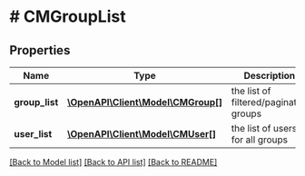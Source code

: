 # # CMGroupList

## Properties

Name | Type | Description | Notes
------------ | ------------- | ------------- | -------------
**group_list** | [**\OpenAPI\Client\Model\CMGroup[]**](CMGroup.md) | the list of filtered/paginated groups |
**user_list** | [**\OpenAPI\Client\Model\CMUser[]**](CMUser.md) | the list of users for all groups |

[[Back to Model list]](../../README.md#models) [[Back to API list]](../../README.md#endpoints) [[Back to README]](../../README.md)

